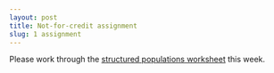 ```yaml
---
layout: post
title: Not-for-credit assignment
slug: 1 assignment
---
```


Please work through the [structured populations worksheet](/materials/structure.asn.pdf) this week.

